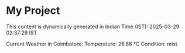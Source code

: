 # My Project

This content is dynamically generated in Indian Time (IST): 2025-03-29 02:37:29 IST


Current Weather in Coimbatore:
Temperature: 26.88 °C
Condition: mist
